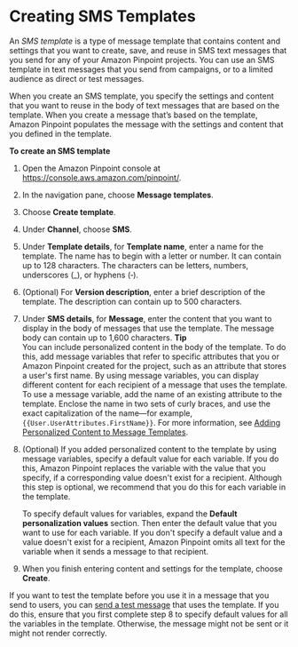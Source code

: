 # Creating SMS Templates<a name="message-templates-creating-sms"></a>

An *SMS template* is a type of message template that contains content and settings that you want to create, save, and reuse in SMS text messages that you send for any of your Amazon Pinpoint projects\. You can use an SMS template in text messages that you send from campaigns, or to a limited audience as direct or test messages\.

When you create an SMS template, you specify the settings and content that you want to reuse in the body of text messages that are based on the template\. When you create a message that’s based on the template, Amazon Pinpoint populates the message with the settings and content that you defined in the template\.

**To create an SMS template**

1. Open the Amazon Pinpoint console at [https://console\.aws\.amazon\.com/pinpoint/](https://console.aws.amazon.com/pinpoint/)\.

1. In the navigation pane, choose **Message templates**\.

1. Choose **Create template**\.

1. Under **Channel**, choose **SMS**\.

1. Under **Template details**, for **Template name**, enter a name for the template\. The name has to begin with a letter or number\. It can contain up to 128 characters\. The characters can be letters, numbers, underscores \(\_\), or hyphens \(‐\)\.

1. \(Optional\) For **Version description**, enter a brief description of the template\. The description can contain up to 500 characters\.

1. Under **SMS details**, for **Message**, enter the content that you want to display in the body of messages that use the template\. The message body can contain up to 1,600 characters\.
**Tip**  
You can include personalized content in the body of the template\. To do this, add message variables that refer to specific attributes that you or Amazon Pinpoint created for the project, such as an attribute that stores a user's first name\. By using message variables, you can display different content for each recipient of a message that uses the template\.  
To use a message variable, add the name of an existing attribute to the template\. Enclose the name in two sets of curly braces, and use the exact capitalization of the name—for example, `{{User.UserAttributes.FirstName}}`\. For more information, see [Adding Personalized Content to Message Templates](message-templates-personalizing.md)\.

1. \(Optional\) If you added personalized content to the template by using message variables, specify a default value for each variable\. If you do this, Amazon Pinpoint replaces the variable with the value that you specify, if a corresponding value doesn't exist for a recipient\. Although this step is optional, we recommend that you do this for each variable in the template\.

   To specify default values for variables, expand the **Default personalization values** section\. Then enter the default value that you want to use for each variable\. If you don't specify a default value and a value doesn't exist for a recipient, Amazon Pinpoint omits all text for the variable when it sends a message to that recipient\.

1. When you finish entering content and settings for the template, choose **Create**\.

If you want to test the template before you use it in a message that you send to users, you can [send a test message](messages-sms.md) that uses the template\. If you do this, ensure that you first complete step 8 to specify default values for all the variables in the template\. Otherwise, the message might not be sent or it might not render correctly\.